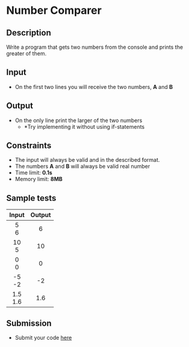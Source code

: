 # Number Comparer

## Description
Write a program that gets two numbers from the console and prints the greater of them.

## Input
- On the first two lines you will receive the two numbers, **A** and **B**

## Output
- On the only line print the larger of the two numbers
  - *Try implementing it without using if-statements
  
## Constraints
- The input will always be valid and in the described format.
- The numbers **A** and **B** will always be valid real number
- Time limit: **0.1s**
- Memory limit: **8MB**

## Sample tests

|    Input     |  Output  |
|:------------:|:--------:|
| 5<br />6     | 6        |
| 10<br />5    | 10       |
| 0<br />0     | 0        |
| -5<br />-2   | -2       |
| 1.5<br />1.6 | 1.6      |

## Submission
- Submit your code [here](http://bgcoder.com/Contests/Compete/Index/311#3)
